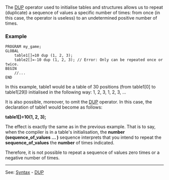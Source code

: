 The [DUP](dup.md) operator used to initialise tables and
structures allows us to repeat (duplicate) a sequence of
values a specific number of times: from once (in this case, the operator is useless) to an undetermined positive number of times.

### Example
```
PROGRAM my_game;
GLOBAL
    table1[]=10 dup (1, 2, 3);
    table2[]=-10 dup (1, 2, 3); // Error: Only can be repeated once or twice.
BEGIN
    //...
END
```


In this example, table1 would be a table of 30 positions (from table1[0]
to table1[29]) initialised in the following way: 1, 2, 3, 1, 2, 3, ...

It is also possible, moreover, to omit the [DUP](dup.md) operator. In this case, the declaration of table1 would become as follows:

  **table1[]=10(1, 2, 3);**

The effect is exactly the same as in the previous example. That is to say,
when the compiler is in a table's initialisation, the **number (sequence_of_values ... )** sequence interprets that you intend to repeat the **sequence_of_values** the **number** of times indicated.

Therefore, it is not possible to repeat a sequence of values zero times or a negative number of times.

---------------------------------------
See: [Syntax](syntax_of_a_programdot.md) - [DUP](dup.md)


